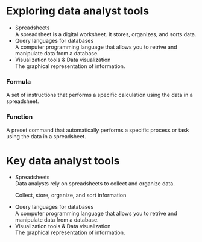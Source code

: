 <h1>Exploring data analyst tools</h1>

<ul>
  <li>Spreadsheets</li>
  A spreadsheet is a digital worksheet. It stores, organizes, and sorts data. 
  <li>Query languages for databases</li>
  A computer programming language that allows you to retrive and manipulate data from a database.
  <li>Visualization tools & Data visualization</li>
  The graphical representation of information.
</ul>
  
  
<h3>Formula</h3>
<p>A set of instructions that performs a specific calculation using the data in a spreadsheet.</p>

<h3>Function</h3>
<p>A preset command that automatically performs a specific process or task using the data in a spreadsheet.</p>


<h1> Key data analyst tools </h1>

<ul>
  <li>Spreadsheets</li>
  Data analysts rely on spreadsheets to collect and organize data. 
  
  Collect, store, organize, and sort information
  
  
  <li>Query languages for databases</li>
  A computer programming language that allows you to retrive and manipulate data from a database.
  <li>Visualization tools & Data visualization</li>
  The graphical representation of information.
</ul>
  


